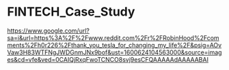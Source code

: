 # FINTECH_Case_Study

https://www.google.com/url?sa=i&url=https%3A%2F%2Fwww.reddit.com%2Fr%2FRobinHood%2Fcomments%2Fh0r226%2Fthank_you_tesla_for_changing_my_life%2F&psig=AOvVaw3H83WTFNgJWDGnmJNx9bof&ust=1600624104563000&source=images&cd=vfe&ved=0CAIQjRxqFwoTCNCO8svj9esCFQAAAAAdAAAAABAI
